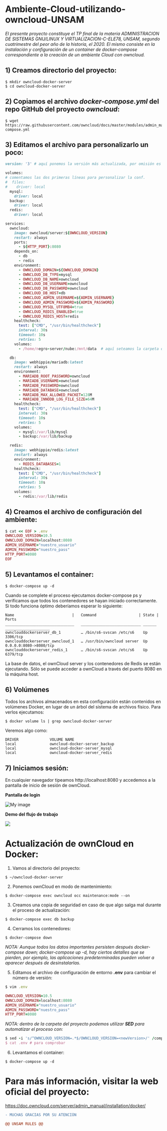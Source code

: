# Ambiente-Cloud-utilizando-owncloud-UNSAM

_El presente proyecto constituye el TP final de la materia ADMINISTRACION DE SISTEMAS GNU/LINUX Y VIRTUALIZACION-C-ELE78, UNSAM, segundo cuatrimestre del peor año de la historia, el 2020. El mismo consiste en la instalación y configuración de un container de docker-compose correspondiente a la creación de un ambiente Cloud con owncloud._

## 1) Creamos directorio del proyecto:

```
$ mkdir owncloud-docker-server
$ cd owncloud-docker-server
```
## 2) Copiamos el archivo _docker-compose.yml_ del repo GitHub del proyecto _owncloud_:
```
$ wget https://raw.githubusercontent.com/owncloud/docs/master/modules/admin_manual/examples/installation/docker/docker-compose.yml
```
## 3) Editamos el archivo para personalizarlo un poco:

```ruby
version: '3' # aquí ponemos la versión más actualizada, por omisión es la 2.1

volumes:
# comentamos las dos primeras líneas para personalizar la conf.
#  files:  
#    driver: local
  mysql:
    driver: local
  backup:
    driver: local
  redis:
    driver: local

services:
  owncloud:
    image: owncloud/server:${OWNCLOUD_VERSION}
    restart: always
    ports:
      - ${HTTP_PORT}:8080
    depends_on:
      - db
      - redis
    environment:
      - OWNCLOUD_DOMAIN=${OWNCLOUD_DOMAIN}
      - OWNCLOUD_DB_TYPE=mysql
      - OWNCLOUD_DB_NAME=owncloud
      - OWNCLOUD_DB_USERNAME=owncloud
      - OWNCLOUD_DB_PASSWORD=owncloud
      - OWNCLOUD_DB_HOST=db
      - OWNCLOUD_ADMIN_USERNAME=${ADMIN_USERNAME}
      - OWNCLOUD_ADMIN_PASSWORD=${ADMIN_PASSWORD}
      - OWNCLOUD_MYSQL_UTF8MB4=true
      - OWNCLOUD_REDIS_ENABLED=true
      - OWNCLOUD_REDIS_HOST=redis
    healthcheck:
      test: ["CMD", "/usr/bin/healthcheck"]
      interval: 30s
      timeout: 10s
      retries: 5
    volumes:
      - /home/negro-server/nube:/mnt/data  # aquí seteamos la carpeta donde queremos que se guarden los archivos

  db:
    image: webhippie/mariadb:latest
    restart: always
    environment:
      - MARIADB_ROOT_PASSWORD=owncloud
      - MARIADB_USERNAME=owncloud
      - MARIADB_PASSWORD=owncloud
      - MARIADB_DATABASE=owncloud
      - MARIADB_MAX_ALLOWED_PACKET=128M
      - MARIADB_INNODB_LOG_FILE_SIZE=64M
    healthcheck:
      test: ["CMD", "/usr/bin/healthcheck"]
      interval: 30s
      timeout: 10s
      retries: 5
    volumes:
      - mysql:/var/lib/mysql
      - backup:/var/lib/backup

  redis:
    image: webhippie/redis:latest
    restart: always
    environment:
      - REDIS_DATABASES=1
    healthcheck:
      test: ["CMD", "/usr/bin/healthcheck"]
      interval: 30s
      timeout: 10s
      retries: 5
    volumes:
      - redis:/var/lib/redis
```

## 4) Creamos el archivo de configuración del ambiente:
```ruby
$ cat << EOF > .env
OWNCLOUD_VERSION=10.5
OWNCLOUD_DOMAIN=localhost:8080
ADMIN_USERNAME="nuestro_usuario"
ADMIN_PASSWORD="nuestro_pass"
HTTP_PORT=8080
EOF
```
## 5) Levantamos el container:
```
$ docker-compose up -d
```

Cuando se complete el proceso ejecutamos docker-compose ps y verificamos que todos los contenedores se hayan iniciado correctamente. Si todo funciona óptimo deberíamos esperar lo siguiente:
```
Name                          |   Command                   | State | Ports
_______________________________   ___________________________ ______  ____________________
ownclouddockerserver_db_1         … /bin/s6-svscan /etc/s6    Up      3306/tcp
ownclouddockerserver_owncloud_1   … /usr/bin/owncloud server  Up      0.0.0.0:8080->8080/tcp
ownclouddockerserver_redis_1      … /bin/s6-svscan /etc/s6    Up      6379/tcp
```
La base de datos, el ownCloud server y los contenedores de Redis se están ejecutando. Sólo se puede acceder a ownCloud a través del puerto 8080 en la máquina host.

## 6) Volúmenes

Todos los archivos almacenados en esta configuración están contenidos en volúmenes Docker, en lugar de un árbol del sistema de archivos físico. Para verlos ejecutamos:
```
$ docker volume ls | grep owncloud-docker-server
```
Veremos algo como:
```
DRIVER              VOLUME NAME
local               owncloud-docker-server_backup
local               owncloud-docker-server_mysql
local               owncloud-docker-server_redis
```
## 7) Iniciamos sesión:

En cualquier navegador tipeamos http://localhost:8080 y accedemos a la pantalla de inicio de sesión de ownCloud.

**Pantalla de login**

![My image](https://github.com/DarioOtranto/Ambiente-Cloud-utilizando-owncloud-UNSAM/blob/main/owncloud-ui-login.png "Pantalla de login")

**Demo del flujo de trabajo**

[![](http://img.youtube.com/vi/l0oa_YtVLOc/0.jpg)](http://www.youtube.com/watch?v=l0oa_YtVLOc "Demo del flujo de trabajo")


# Actualización de ownCloud en Docker:

1) Vamos al directorio del proyecto:
```
$ ~/owncloud-docker-server 
```
2) Ponemos ownCloud en modo de mantenimiento:
```
$ docker-compose exec owncloud occ maintenance:mode --on
```
3) Creamos una copia de seguridad en caso de que algo salga mal durante el proceso de actualización:
```
$ docker-compose exec db backup
```
4) Cerramos los contenedores:
```
$ docker-compose down
```
_NOTA: Aunque todos los datos importantes persisten después docker-compose down; docker-compose up -d, hay ciertos detalles que se pierden, por ejemplo, las aplicaciones predeterminadas pueden volver a aparecer después de desinstalarlas._

5) Editamos el archivo de configuración de entorno **.env** para cambiar el número de versión:
```ruby
$ vim .env

OWNCLOUD_VERSION=10.5
OWNCLOUD_DOMAIN=localhost:8080
ADMIN_USERNAME="nuestro_usuario"
ADMIN_PASSWORD="nuestro_pass"
HTTP_PORT=8080
```
_NOTA: dentro de la carpeta del proyecto podemos utilizar **SED** para automatizar el proceso con:_
```ruby
$ sed -i 's/^OWNCLOUD_VERSION=.*$/OWNCLOUD_VERSION=<newVersion>/' /compose/*/.env
$ cat .env # para comprobar
```
6) Levantamos el container: 
```
$ docker-compose up -d
```
# Para más información, visitar la web oficial del proyecto:

https://doc.owncloud.com/server/admin_manual/installation/docker/

```diff
- MUCHAS GRACIAS POR SU ATENCIÓN

@@ UNSAM RULES @@
```

